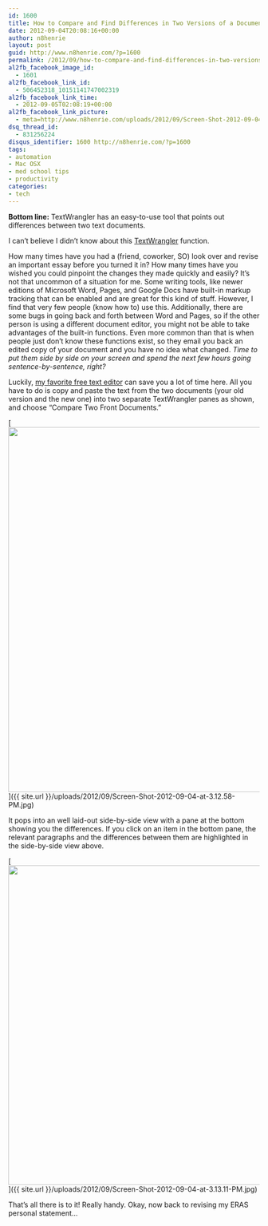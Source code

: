 ```yaml
---
id: 1600
title: How to Compare and Find Differences in Two Versions of a Document Using TextWrangler
date: 2012-09-04T20:08:16+00:00
author: n8henrie
layout: post
guid: http://www.n8henrie.com/?p=1600
permalink: /2012/09/how-to-compare-and-find-differences-in-two-versions-of-a-document-using-textwrangler/
al2fb_facebook_image_id:
  - 1601
al2fb_facebook_link_id:
  - 506452318_10151141747002319
al2fb_facebook_link_time:
  - 2012-09-05T02:08:19+00:00
al2fb_facebook_link_picture:
  - meta=http://www.n8henrie.com/uploads/2012/09/Screen-Shot-2012-09-04-at-3.13.11-PM-300x187.jpg
dsq_thread_id:
  - 831256224
disqus_identifier: 1600 http://n8henrie.com/?p=1600
tags:
- automation
- Mac OSX
- med school tips
- productivity
categories:
- tech
---
```

**Bottom line:** TextWrangler has an easy-to-use tool that points out differences between two text documents.
  
<!--more-->

I can’t believe I didn’t know about this <a target="_blank" href="http://www.barebones.com/products/TextWrangler/">TextWrangler</a> function.

How many times have you had a (friend, coworker, SO) look over and revise an important essay before you turned it in? How many times have you wished you could pinpoint the changes they made quickly and easily? It’s not that uncommon of a situation for me. Some writing tools, like newer editions of Microsoft Word, Pages, and Google Docs have built-in markup tracking that can be enabled and are great for this kind of stuff. However, I find that very few people (know how to) use this. Additionally, there are some bugs in going back and forth between Word and Pages, so if the other person is using a different document editor, you might not be able to take advantages of the built-in functions. Even more common than that is when people just don’t know these functions exist, so they email you back an edited copy of your document and you have no idea what changed. _Time to put them side by side on your screen and spend the next few hours going sentence-by-sentence, right?_

Luckily, <a target="_blank" href="http://www.barebones.com/products/TextWrangler/">my favorite free text editor</a> can save you a lot of time here. All you have to do is copy and paste the text from the two documents (your old version and the new one) into two separate TextWrangler panes as shown, and choose “Compare Two Front Documents.” 

[<img src="{{ site.url }}/uploads/2012/09/Screen-Shot-2012-09-04-at-3.12.58-PM.jpg" alt="" title="Comparing Documents in TextWrangler" width="873" height="731" class="aligncenter size-full wp-image-1602" srcset="{{ site.url }}/uploads/2012/09/Screen-Shot-2012-09-04-at-3.12.58-PM.jpg 873w, http://n8henrie.com/uploads/2012/09/Screen-Shot-2012-09-04-at-3.12.58-PM-300x251.jpg 300w" sizes="(max-width: 873px) 100vw, 873px" />]({{ site.url }}/uploads/2012/09/Screen-Shot-2012-09-04-at-3.12.58-PM.jpg) 

It pops into an well laid-out side-by-side view with a pane at the bottom showing you the differences. If you click on an item in the bottom pane, the relevant paragraphs and the differences between them are highlighted in the side-by-side view above.

[<img src="{{ site.url }}/uploads/2012/09/Screen-Shot-2012-09-04-at-3.13.11-PM-1024x640.jpg" alt="" title="Side-by-side comparison view in TextWrangler" width="1024" height="640" class="aligncenter size-large wp-image-1601" srcset="{{ site.url }}/uploads/2012/09/Screen-Shot-2012-09-04-at-3.13.11-PM-1024x640.jpg 1024w, http://n8henrie.com/uploads/2012/09/Screen-Shot-2012-09-04-at-3.13.11-PM-300x187.jpg 300w, http://n8henrie.com/uploads/2012/09/Screen-Shot-2012-09-04-at-3.13.11-PM.jpg 1280w" sizes="(max-width: 1024px) 100vw, 1024px" />]({{ site.url }}/uploads/2012/09/Screen-Shot-2012-09-04-at-3.13.11-PM.jpg) 

That’s all there is to it! Really handy. Okay, now back to revising my ERAS personal statement…